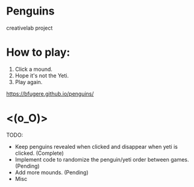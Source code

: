 # Penguins
creativelab project



# How to play:
1) Click a mound.
2) Hope it's not the Yeti.
3) Play again.

https://bfugere.github.io/penguins/

# <(o_O)>


TODO: 
- Keep penguins revealed when clicked and disappear when yeti is clicked. (Complete)
- Implement code to randomize the penguin/yeti order between games. (Pending)
- Add more mounds. (Pending)
- Misc
